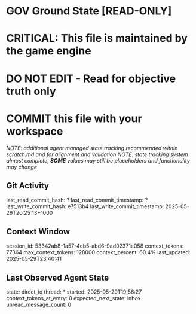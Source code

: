 # GOV Ground State [READ-ONLY]
# CRITICAL: This file is maintained by the game engine
# DO NOT EDIT - Read for objective truth only
# COMMIT this file with your workspace
*NOTE: additional agent managed state tracking recommended within scratch.md and for alignment and validation*
*NOTE: state tracking system almost complete, **SOME** values may still be placeholders and functionality may change*

## Git Activity
last_read_commit_hash: ?
last_read_commit_timestamp: ?
last_write_commit_hash: e7513b4
last_write_commit_timestamp: 2025-05-29T20:25:13+1000

## Context Window
session_id: 53342ab8-1a57-4cb5-abd6-9ad02371e058
context_tokens: 77364
max_context_tokens: 128000
context_percent: 60.4%
last_updated: 2025-05-29T23:40:41

## Last Observed Agent State
state: direct_io
thread: *
started: 2025-05-29T19:56:27
context_tokens_at_entry: 0
expected_next_state: inbox
unread_message_count: 0
